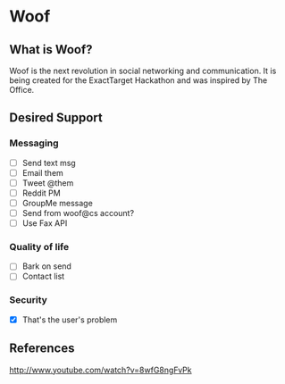 # Woof

## What is Woof?
Woof is the next revolution in social networking and communication.  It is being created for the ExactTarget Hackathon and was inspired by The Office.

## Desired Support
### Messaging
- [ ] Send text msg
- [ ] Email them
- [ ] Tweet @them
- [ ] Reddit PM
- [ ] GroupMe message
- [ ] Send from woof@cs account?
- [ ] Use Fax API

### Quality of life
- [ ] Bark on send
- [ ] Contact list

### Security
- [x] That's the user's problem

## References
http://www.youtube.com/watch?v=8wfG8ngFvPk
